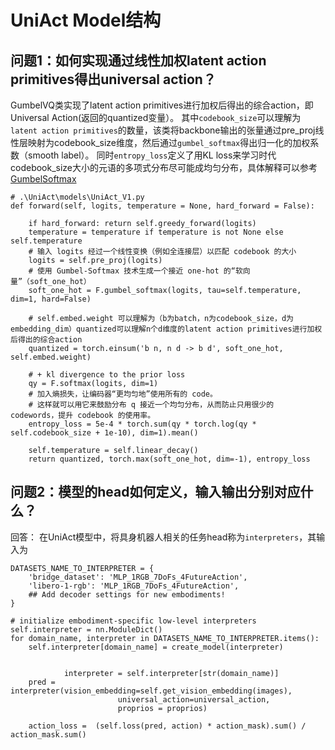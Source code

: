 # UniAct Model结构


## 问题1：如何实现通过线性加权latent action primitives得出universal action？

GumbelVQ类实现了latent action primitives进行加权后得出的综合action，即Universal Action(返回的quantized变量）。
其中`codebook_size`可以理解为`latent action primitives`的数量，该类将backbone输出的张量通过pre_proj线性层映射为codebook_size维度，然后通过`gumbel_softmax`得出归一化的加权系数（smooth label）。
同时`entropy_loss`定义了用KL loss来学习时代codebook_size大小的元语的多项式分布尽可能成均匀分布，具体解释可以参考[GumbelSoftmax](./GumbelSoftmax.md)

```
# .\UniAct\models\UniAct_V1.py
def forward(self, logits, temperature = None, hard_forward = False):
    
    if hard_forward: return self.greedy_forward(logits)
    temperature = temperature if temperature is not None else self.temperature
    # 输入 logits 经过一个线性变换（例如全连接层）以匹配 codebook 的大小
    logits = self.pre_proj(logits)
    # 使用 Gumbel-Softmax 技术生成一个接近 one-hot 的“软向量”（soft_one_hot）
    soft_one_hot = F.gumbel_softmax(logits, tau=self.temperature, dim=1, hard=False)

    # self.embed.weight 可以理解为（b为batch，n为codebook_size，d为embedding_dim）quantized可以理解n个d维度的latent action primitives进行加权后得出的综合action
    quantized = torch.einsum('b n, n d -> b d', soft_one_hot, self.embed.weight)

    # + kl divergence to the prior loss
    qy = F.softmax(logits, dim=1)
    # 加入熵损失，让编码器“更均匀地”使用所有的 code。
    # 这样就可以用它来鼓励分布 q 接近一个均匀分布，从而防止只用很少的 codewords，提升 codebook 的使用率。
    entropy_loss = 5e-4 * torch.sum(qy * torch.log(qy * self.codebook_size + 1e-10), dim=1).mean()

    self.temperature = self.linear_decay() 
    return quantized, torch.max(soft_one_hot, dim=-1), entropy_loss
```

## 问题2：模型的head如何定义，输入输出分别对应什么？

回答： 在UniAct模型中，将具身机器人相关的任务head称为`interpreters`，其输入为

```
DATASETS_NAME_TO_INTERPRETER = {
    'bridge_dataset': 'MLP_1RGB_7DoFs_4FutureAction',
    'libero-1-rgb': 'MLP_1RGB_7DoFs_4FutureAction',
    ## Add decoder settings for new embodiments!
}

# initialize embodiment-specific low-level interpreters
self.interpreter = nn.ModuleDict()
for domain_name, interpreter in DATASETS_NAME_TO_INTERPRETER.items(): 
    self.interpreter[domain_name] = create_model(interpreter)


            interpreter = self.interpreter[str(domain_name)]
    pred = interpreter(vision_embedding=self.get_vision_embedding(images), 
                        universal_action=universal_action, 
                        proprios = proprios)
    
    action_loss =  (self.loss(pred, action) * action_mask).sum() / action_mask.sum()
```